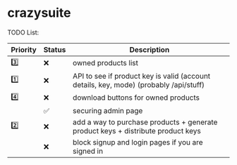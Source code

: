 # crazysuite

TODO List:

|   Priority    |  Status | Description |
| ----------- | ----------- | ----------- |
| :three:     | :x: | owned products list |
| :one:   | :x:  | API to see if product key is valid (account details, key, mode) (probably /api/stuff)|
| :four: | :x: | download buttons for owned products|
| | :white_check_mark: |  securing admin page |
| :two: | :x: | add a way to purchase products + generate product keys + distribute product keys |
| | :x: | block signup and login pages if you are signed in |
